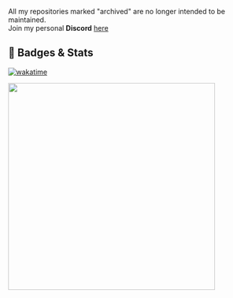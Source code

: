 All my repositories marked "archived" are no longer intended to be maintained.<br>
Join my personal **Discord** [here](https://discord.gg/Wg4H7e7xS6)
## 🦅 Badges & Stats
[![wakatime](https://wakatime.com/badge/user/f53a9c06-8927-45a0-816d-630228d9df72.svg)](https://wakatime.com/@f53a9c06-8927-45a0-816d-630228d9df72)
<p align="left">
 <img width="420" src=https://github-readme-stats.vercel.app/api?username=PABLO-1610&count_private=true&show_icons=true&title_color=dc143c&text_color=ffffff&icon_color=dc143c&hide_border=true&bg_color=282a36&layout=compact&hide_title=false&hide_rank=false>
